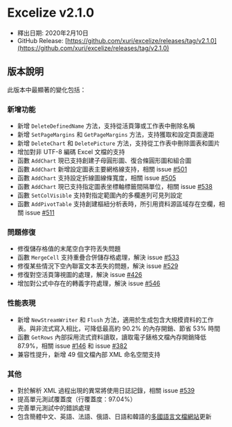 # Excelize v2.1.0

* 釋出日期: 2020年2月10日
* GitHub Release: [https://github.com/xuri/excelize/releases/tag/v2.1.0](https://github.com/xuri/excelize/releases/tag/v2.1.0)

## 版本說明

此版本中最顯著的變化包括：

### 新增功能

* 新增 `DeleteDefinedName` 方法，支持從活頁簿或工作表中刪除名稱
* 新增 `SetPageMargins` 和 `GetPageMargins` 方法，支持獲取和設定頁面邊距
* 新增 `DeleteChart` 和 `DeletePicture` 方法，支持從工作表中刪除圖表和圖片
* 增加對非 UTF-8 編碼 Excel 文檔的支持
* 函數 `AddChart` 現已支持創建子母圓形圖、復合條圓形圖和組合圖
* 函數 `AddChart` 新增設定圖表主要網格線支持，相關 issue [#501](https://github.com/xuri/excelize/issues/501)
* 函數 `AddChart` 支持設定折線圖線條寬度，相關 issue [#505](https://github.com/xuri/excelize/issues/505)
* 函數 `AddChart` 現已支持指定圖表坐標軸標籤間隔單位，相關 issue [#538](https://github.com/xuri/excelize/issues/538)
* 函數 `SetColVisible` 支持對指定範圍內的多欄進列可見列設定
* 函數 `AddPivotTable` 支持創建樞紐分析表時，所引用資料源區域存在空欄，相關 issue [#511](https://github.com/xuri/excelize/issues/511)

### 問題修復

* 修復儲存格值的末尾空白字符丟失問題
* 函數 `MergeCell` 支持重疊合併儲存格處理，解決 issue [#533](https://github.com/xuri/excelize/issues/533)
* 修復某些情況下空內聯富文本丟失的問題，解決 issue [#529](https://github.com/xuri/excelize/issues/529)
* 修復對空活頁簿視圖的處理，解決 issue [#426](https://github.com/xuri/excelize/issues/426)
* 增加對公式中存在的轉義字符處理，解決 issue [#546](https://github.com/xuri/excelize/issues/546)

### 性能表現

* 新增 `NewStreamWriter` 和 `Flush` 方法，適用於生成包含大規模資料的工作表。與非流式寫入相比，可降低最高約 90.2% 的內存開銷、節省 53% 時間
* 函數 `GetRows` 內部採用流式資料讀取，讀取電子錶格文檔內存開銷降低 87.9%，相關 issue [#146](https://github.com/xuri/excelize/issues/146) 和 issue [#382](https://github.com/xuri/excelize/issues/382)
* 兼容性提升，新增 49 個文檔內部 XML 命名空間支持

### 其他

* 對於解析 XML 過程出現的異常將使用日誌記錄，相關 issue [#539](https://github.com/xuri/excelize/issues/539)
* 提高單元測試覆蓋度（行覆蓋度：97.04%）
* 完善單元測試中的錯誤處理
* 包含簡體中文、英語、法語、俄語、日語和韓語的[多國語言文檔網站](https://xuri.me/excelize)更新
